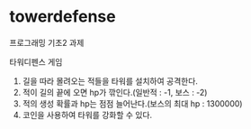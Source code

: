 # towerdefense

프로그래밍 기초2 과제



타워디펜스 게임

1. 길을 따라 몰려오는 적들을 타워를 설치하여 공격한다.
2. 적이 길의 끝에 오면 hp가 깎인다.(일반적 : -1, 보스 : -2)
3. 적의 생성 확률과 hp는 점점 늘어난다.(보스의 최대 hp : 1300000)
4. 코인을 사용하여 타워를 강화할 수 있다.
